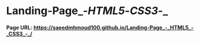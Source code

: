 # Landing-Page_-_HTML5_-_CSS3_-_

#### Page URL: https://saeedmhmoud100.github.io/Landing-Page_-_HTML5_-_CSS3_-_/
